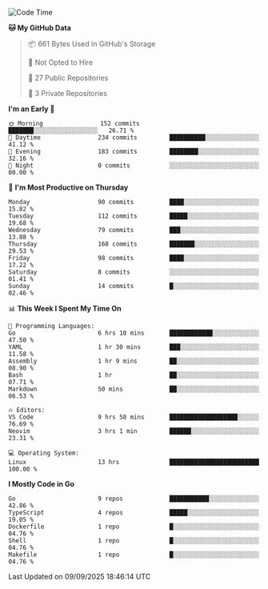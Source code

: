 <!--START_SECTION:waka-->
![Code Time](http://img.shields.io/badge/Code%20Time-1%2C465%20hrs%2032%20mins-blue)

**🐱 My GitHub Data** 

> 📦 661 Bytes Used in GitHub's Storage 
 > 
> 🚫 Not Opted to Hire
 > 
> 📜 27 Public Repositories 
 > 
> 🔑 3 Private Repositories 
 > 
**I'm an Early 🐤** 

```text
🌞 Morning                152 commits         ███████░░░░░░░░░░░░░░░░░░   26.71 % 
🌆 Daytime                234 commits         ██████████░░░░░░░░░░░░░░░   41.12 % 
🌃 Evening                183 commits         ████████░░░░░░░░░░░░░░░░░   32.16 % 
🌙 Night                  0 commits           ░░░░░░░░░░░░░░░░░░░░░░░░░   00.00 % 
```
📅 **I'm Most Productive on Thursday** 

```text
Monday                   90 commits          ████░░░░░░░░░░░░░░░░░░░░░   15.82 % 
Tuesday                  112 commits         █████░░░░░░░░░░░░░░░░░░░░   19.68 % 
Wednesday                79 commits          ███░░░░░░░░░░░░░░░░░░░░░░   13.88 % 
Thursday                 168 commits         ███████░░░░░░░░░░░░░░░░░░   29.53 % 
Friday                   98 commits          ████░░░░░░░░░░░░░░░░░░░░░   17.22 % 
Saturday                 8 commits           ░░░░░░░░░░░░░░░░░░░░░░░░░   01.41 % 
Sunday                   14 commits          █░░░░░░░░░░░░░░░░░░░░░░░░   02.46 % 
```


📊 **This Week I Spent My Time On** 

```text
💬 Programming Languages: 
Go                       6 hrs 10 mins       ████████████░░░░░░░░░░░░░   47.50 % 
YAML                     1 hr 30 mins        ███░░░░░░░░░░░░░░░░░░░░░░   11.58 % 
Assembly                 1 hr 9 mins         ██░░░░░░░░░░░░░░░░░░░░░░░   08.90 % 
Bash                     1 hr                ██░░░░░░░░░░░░░░░░░░░░░░░   07.71 % 
Markdown                 50 mins             ██░░░░░░░░░░░░░░░░░░░░░░░   06.53 % 

🔥 Editors: 
VS Code                  9 hrs 58 mins       ███████████████████░░░░░░   76.69 % 
Neovim                   3 hrs 1 min         ██████░░░░░░░░░░░░░░░░░░░   23.31 % 

💻 Operating System: 
Linux                    13 hrs              █████████████████████████   100.00 % 
```

**I Mostly Code in Go** 

```text
Go                       9 repos             ███████████░░░░░░░░░░░░░░   42.86 % 
TypeScript               4 repos             █████░░░░░░░░░░░░░░░░░░░░   19.05 % 
Dockerfile               1 repo              █░░░░░░░░░░░░░░░░░░░░░░░░   04.76 % 
Shell                    1 repo              █░░░░░░░░░░░░░░░░░░░░░░░░   04.76 % 
Makefile                 1 repo              █░░░░░░░░░░░░░░░░░░░░░░░░   04.76 % 
```




 Last Updated on 09/09/2025 18:46:14 UTC
<!--END_SECTION:waka-->
